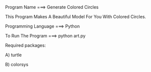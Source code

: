 Program Name ===> Generate Colored Circles

This Program Makes A Beautiful Model For You With Colored Circles.

Programming Language ===> Python

To Run The Program ===> python art.py

Required packages:

A) turtle 

B) colorsys 
